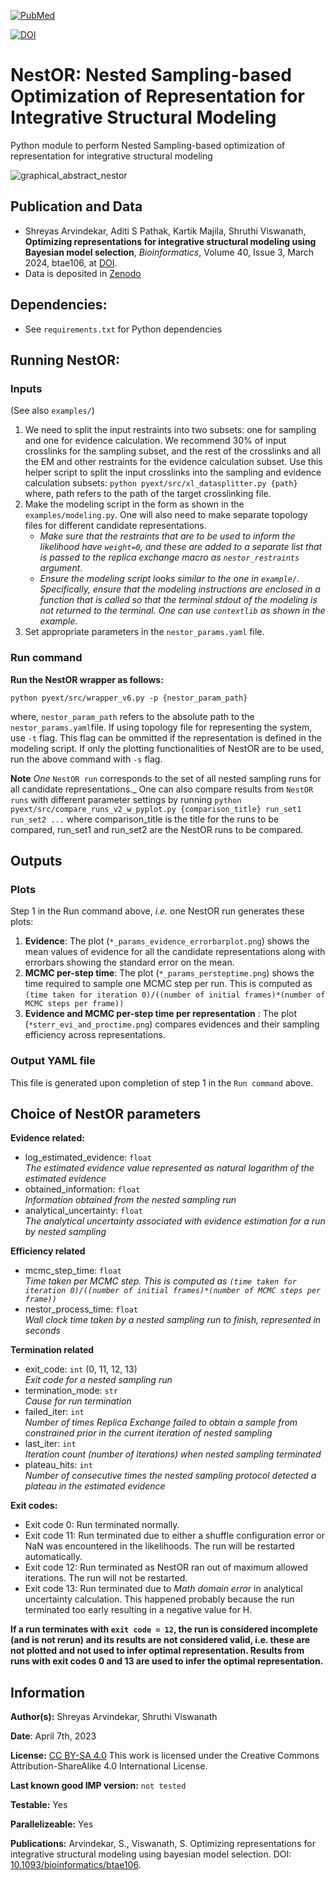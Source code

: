 [![PubMed](https://salilab.org/imp-systems/static/images/pubmed.png)](https://pubmed.ncbi.nlm.nih.gov/38391029/)

[![DOI](https://zenodo.org/badge/DOI/10.5281/zenodo.10360718.svg)](https://doi.org/10.5281/zenodo.10360718)


# NestOR: Nested Sampling-based Optimization of Representation for Integrative Structural Modeling

Python module to perform Nested Sampling-based optimization of representation for integrative structural modeling

![graphical_abstract_nestor](https://github.com/isblab/nestor/assets/8314735/74b4aa65-1f64-45e1-89ac-5bcb69ecb27d)

## Publication and Data
* Shreyas Arvindekar, Aditi S Pathak, Kartik Majila, Shruthi Viswanath, __Optimizing representations for integrative structural modeling using Bayesian model selection__, _Bioinformatics_, Volume 40, Issue 3, March 2024, btae106, at [DOI](https://doi.org/10.1093/bioinformatics/btae106).
* Data is deposited in [Zenodo](https://www.doi.org/10.5281/zenodo.10360718)


## Dependencies:
* See `requirements.txt` for Python dependencies

## Running NestOR:

### Inputs

(See also `examples/`)
1. We need to split the input restraints into two subsets: one for sampling and one for evidence calculation. We recommend 30% of input crosslinks for the sampling subset, and the rest of the crosslinks and all the EM and other restraints for the evidence calculation subset. Use this helper script to split the input crosslinks into the sampling and evidence calculation subsets: `python pyext/src/xl_datasplitter.py {path}` where, path refers to the path of the target crosslinking file.
2. Make the modeling script in the form as shown in the `examples/modeling.py`. One will also need to make separate topology files for different candidate representations.  
   * _Make sure that the restraints that are to be used to inform the likelihood have `weight=0`, and these are added to a separate list that is passed to the replica exchange macro as `nestor_restraints` argument_.  
   * _Ensure the modeling script looks similar to the one in `example/`. Specifically, ensure that the modeling instructions are enclosed in a function that is called so that the terminal stdout of the modeling is not returned to the terminal. One can use `contextlib` as shown in the example._
4. Set appropriate parameters in the `nestor_params.yaml` file.

### Run command

**Run the NestOR wrapper as follows:**  

```python pyext/src/wrapper_v6.py -p {nestor_param_path}```

where, `nestor_param_path` refers to the absolute path to the `nestor_params.yaml`file. If using topology file for representing the system, use `-t` flag. This flag can be ommitted if the representation is defined in the modeling script. If only the plotting functionalities of NestOR are to be used, run the above command with `-s` flag.


**Note**
_One_ `NestOR run` corresponds to the set of all nested sampling runs for all candidate representations._
One can also compare results from `NestOR runs` with different parameter settings by running `python pyext/src/compare_runs_v2_w_pyplot.py {comparison_title} run_set1 run_set2 ...` where comparison_title is the title for the runs to be compared, run_set1 and run_set2 are the NestOR runs to be compared.

## Outputs

### Plots

Step 1  in the Run command above, _i.e._ one NestOR run generates these plots:

1. **Evidence**: The plot (`*_params_evidence_errorbarplot.png`) shows the mean values of evidence for all the candidate representations along with errorbars showing the standard error on the mean.
2. **MCMC per-step time**: The plot (`*_params_persteptime.png`) shows the time required to sample one MCMC step per run. This is computed as `(time taken for iteration 0)/((number of initial frames)*(number of MCMC steps per frame))`
3. **Evidence and MCMC per-step time per representation** : The plot (`*sterr_evi_and_proctime.png`) compares evidences and their sampling efficiency across representations.

### Output YAML file

This file is generated upon completion of step 1 in the `Run command` above.

## Choice of NestOR parameters

**Evidence related:**  
- log_estimated_evidence: `float`  
    _The estimated evidence value represented as natural logarithm of the estimated evidence_
- obtained_information: `float`  
    _Information obtained from the nested sampling run_
- analytical_uncertainty: `float`  
    _The analytical uncertainty associated with evidence estimation for a run by nested sampling_

**Efficiency related**   
- mcmc_step_time: `float`  
    _Time taken per MCMC step. This is computed as `(time taken for iteration 0)/((number of initial frames)*(number of MCMC steps per frame))`_
- nestor_process_time: `float`  
    _Wall clock time taken by a nested sampling run to finish, represented in seconds_

**Termination related**
- exit_code: `int` (0, 11, 12, 13)  
    _Exit code for a nested sampling run_
- termination_mode: `str`  
    _Cause for run termination_
- failed_iter: `int`  
    _Number of times Replica Exchange failed to obtain a sample from constrained prior in the current iteration of nested sampling_
- last_iter: `int`  
    _Iteration count (number of iterations) when nested sampling terminated_
- plateau_hits: `int`  
    _Number of consecutive times the nested sampling protocol detected a plateau in the estimated evidence_

**Exit codes:**  
- Exit code 0: Run terminated normally.  
- Exit code 11: Run terminated due to either a shuffle configuration error or NaN was encountered in the likelihoods. The run will be restarted automatically.  
- Exit code 12: Run terminated as NestOR ran out of maximum allowed iterations. The run will not be restarted.  
- Exit code 13: Run  terminated due to *Math domain error* in analytical uncertainty calculation. This happened probably because the run terminated too early resulting in a negative value for H.

**If a run terminates with `exit code = 12`, the run is considered incomplete (and is not rerun) and its results are not considered valid, i.e. these are not plotted and not used to infer optimal representation. Results from runs with exit codes 0 and 13 are used to infer the optimal representation.**


## Information
**Author(s):** Shreyas Arvindekar, Shruthi Viswanath  

**Date**: April 7th, 2023  

**License:** [CC BY-SA 4.0](https://creativecommons.org/licenses/by-sa/4.0/)
This work is licensed under the Creative Commons Attribution-ShareAlike 4.0
International License.  

**Last known good IMP version:** `not tested`   

**Testable:** Yes  

**Parallelizeable:** Yes  

**Publications:**  Arvindekar, S., Viswanath, S. Optimizing representations for integrative structural modeling using bayesian model selection. DOI: [10.1093/bioinformatics/btae106](https://doi.org/10.1093/bioinformatics/btae106).     
